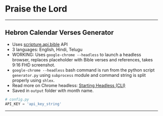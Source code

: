 # Praise the Lord

---

## Hebron Calendar Verses Generator

- Uses [scripture.api.bible](https://scripture.api.bible) API
- 3 languages: English, Hindi, Telugu
- WORKING: Uses `google-chrome --headless` to launch a headless browser, replaces placeholder with Bible verses and references, takes 9:16 FHD screenshot.
- `google-chrome --headless` bash command is run from the python script `generator.py` using `subprocess` module and command string is split properly using `shlex`.
- Read more on Chrome headless: [Starting Headless (CLI)](https://developers.google.com/web/updates/2017/04/headless-chrome)
- Saved in `output` folder with month name.

```python
# config.py
API_KEY = 'api_key_string'
```

---
